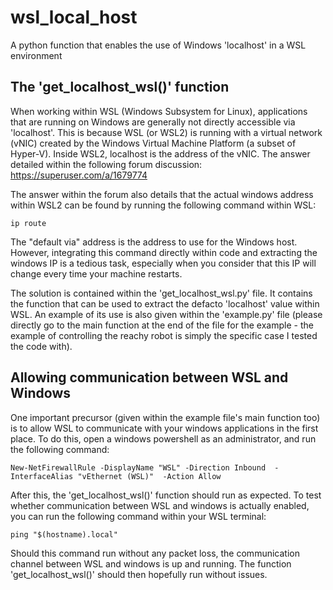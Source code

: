 # wsl_local_host
A python function that enables the use of Windows 'localhost' in a WSL environment

## The 'get_localhost_wsl()' function

When working within WSL (Windows Subsystem for Linux), applications that are running on Windows are generally not directly accessible via 'localhost'. This is because WSL (or WSL2) is running with a virtual network (vNIC) created by the Windows Virtual Machine Platform (a subset of Hyper-V). Inside WSL2, localhost is the address of the vNIC. The answer detailed within the following forum discussion: https://superuser.com/a/1679774

The answer within the forum also details that the actual windows address within WSL2 can be found by running the following command within WSL:
```
ip route
```
The "default via" address is the address to use for the Windows host. However, integrating this command directly within code and extracting the windows IP is a tedious task, especially when you consider that this IP will change every time your machine restarts.

The solution is contained within the 'get_localhost_wsl.py' file. It contains the function that can be used to extract the defacto 'localhost' value within WSL. An example of its use is also given within the 'example.py' file (please directly go to the main function at the end of the file for the example - the example of controlling the reachy robot is simply the specific case I tested the code with).

## Allowing communication between WSL and Windows

One important precursor (given within the example file's main function too) is to allow WSL to communicate with your windows applications in the first place. To do this, open a windows powershell as an administrator, and run the following command:
```
New-NetFirewallRule -DisplayName "WSL" -Direction Inbound  -InterfaceAlias "vEthernet (WSL)"  -Action Allow
```
After this, the 'get_localhost_wsl()' function should run as expected. To test whether communication between WSL and windows is actually enabled, you can run the following command within your WSL terminal:
```
ping "$(hostname).local"
```
Should this command run without any packet loss, the communication channel between WSL and windows is up and running. The function 'get_localhost_wsl()' should then hopefully run without issues.
